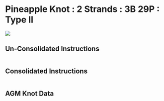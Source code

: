 # Pineapple Knot : 2 Strands : 3B 29P : Type II 

![](../assets/images/pk-cookbook/)


## Un-Consolidated Instructions

```

```

## Consolidated Instructions

```

```

## AGM Knot Data

```

```
